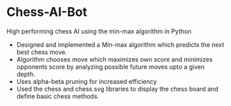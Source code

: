 # Chess-AI-Bot
High performing chess AI using the min-max algorithm in Python

- Designed and implemented a Min-max algorithm which predicts the next best chess move. 
- Algorithm chooses move which maximizes own score and minimizes opponents score by analyzing possible future moves upto a given depth.
- Uses alpha-beta pruning for increased efficiency
- Used the chess and chess.svg libraries to display the chess board and define basic chess methods.
